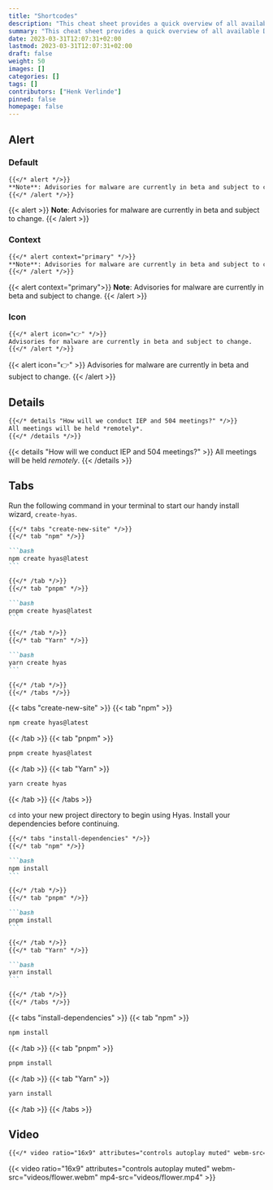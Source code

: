```yaml
---
title: "Shortcodes"
description: "This cheat sheet provides a quick overview of all available Doks shortcodes."
summary: "This cheat sheet provides a quick overview of all available Doks shortcodes."
date: 2023-03-31T12:07:31+02:00
lastmod: 2023-03-31T12:07:31+02:00
draft: false
weight: 50
images: []
categories: []
tags: []
contributors: ["Henk Verlinde"]
pinned: false
homepage: false
---
```


## Alert

### Default

```md
{{</* alert */>}}
**Note**: Advisories for malware are currently in beta and subject to change.
{{</* /alert */>}}
```

{{< alert >}}
**Note**: Advisories for malware are currently in beta and subject to change.
{{< /alert >}}

### Context

```md
{{</* alert context="primary" */>}}
**Note**: Advisories for malware are currently in beta and subject to change.
{{</* /alert */>}}
```

{{< alert context="primary">}}
**Note**: Advisories for malware are currently in beta and subject to change.
{{< /alert >}}

### Icon

```md
{{</* alert icon="👉" */>}}
Advisories for malware are currently in beta and subject to change.
{{</* /alert */>}}
```

{{< alert icon="👉" >}}
Advisories for malware are currently in beta and subject to change.
{{< /alert >}}

## Details

```md
{{</* details "How will we conduct IEP and 504 meetings?" */>}}
All meetings will be held *remotely*.
{{</* /details */>}}
```

{{< details "How will we conduct IEP and 504 meetings?" >}}
All meetings will be held *remotely*.
{{< /details >}}

## Tabs

Run the following command in your terminal to start our handy install wizard, `create-hyas`.

````md
{{</* tabs "create-new-site" */>}}
{{</* tab "npm" */>}}

```bash
npm create hyas@latest
```

{{</* /tab */>}}
{{</* tab "pnpm" */>}}

```bash
pnpm create hyas@latest
```

{{</* /tab */>}}
{{</* tab "Yarn" */>}}

```bash
yarn create hyas
```

{{</* /tab */>}}
{{</* /tabs */>}}
````

{{< tabs "create-new-site" >}}
{{< tab "npm" >}}

```bash
npm create hyas@latest
```

{{< /tab >}}
{{< tab "pnpm" >}}

```bash
pnpm create hyas@latest
```

{{< /tab >}}
{{< tab "Yarn" >}}

```bash
yarn create hyas
```

{{< /tab >}}
{{< /tabs >}}

`cd` into your new project directory to begin using Hyas. Install your dependencies before continuing.

````md
{{</* tabs "install-dependencies" */>}}
{{</* tab "npm" */>}}

```bash
npm install
```

{{</* /tab */>}}
{{</* tab "pnpm" */>}}

```bash
pnpm install
```

{{</* /tab */>}}
{{</* tab "Yarn" */>}}

```bash
yarn install
```

{{</* /tab */>}}
{{</* /tabs */>}}
````

{{< tabs "install-dependencies" >}}
{{< tab "npm" >}}

```bash
npm install
```

{{< /tab >}}
{{< tab "pnpm" >}}

```bash
pnpm install
```

{{< /tab >}}
{{< tab "Yarn" >}}

```bash
yarn install
```

{{< /tab >}}
{{< /tabs >}}

## Video

```md
{{</* video ratio="16x9" attributes="controls autoplay muted" webm-src="videos/flower.webm" mp4-src="videos/flower.mp4" */>}}
```

{{< video ratio="16x9" attributes="controls autoplay muted" webm-src="videos/flower.webm" mp4-src="videos/flower.mp4" >}}
